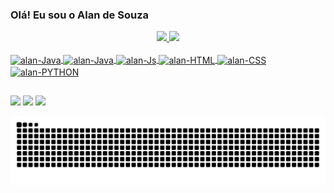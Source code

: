 ### Olá! Eu sou o Alan de Souza
<div align="center">
  <a href="https://github.com/alansouza19">
  <img height="150em" src="https://github-readme-stats.vercel.app/api?username=alansouza19&show_icons=false&theme=dark&include_all_commits=true&count_private=true"/>
  <img height="150em" src="https://github-readme-stats.vercel.app/api/top-langs/?username=alansouza19&layout=compact&langs_count=7&theme=dark"/>
</div>
  <div style="display: inline_block"><br>
  <img align="center" alt="alan-Java" height="30" width="40" src="https://cdn.jsdelivr.net/gh/devicons/devicon/icons/java/java-original-wordmark.svg" />
  <img align="center" alt="alan-Java" height="30" width="40" src="https://cdn.jsdelivr.net/gh/devicons/devicon/icons/angularjs/angularjs-original.svg" /> 
  <img align="center" alt="alan-Js" height="30" width="40" src="https://cdn.jsdelivr.net/gh/devicons/devicon/icons/javascript/javascript-original.svg" />
  <img align="center" alt="alan-HTML" height="30" width="40" src="https://cdn.jsdelivr.net/gh/devicons/devicon/icons/html5/html5-original-wordmark.svg" />
  <img align="center" alt="alan-CSS" height="30" width="40" src="https://cdn.jsdelivr.net/gh/devicons/devicon/icons/css3/css3-original-wordmark.svg" />
  <img align="center" alt="alan-PYTHON" height="30" width="40" src="https://cdn.jsdelivr.net/gh/devicons/devicon/icons/css3/css3-original-wordmark.svg" />

    
  </div>
  
  ##
  
  <div>
     <a href = "mailto:alan.souza-97@hotmail.com"><img src="https://img.shields.io/badge/Microsoft_Outlook-0078D4?style=for-the-badge&logo=microsoft-outlook&logoColor=white" target="_blank"></a>
     <a href = "mailto:alansouza2397@gmail.com"><img src="https://img.shields.io/badge/-Gmail-%23333?style=for-the-badge&logo=gmail&logoColor=white" target="_blank"></a>
  <a href="https://www.linkedin.com/in/alan-souza-b6a8a118b/" target="_blank"><img src="https://img.shields.io/badge/-LinkedIn-%230077B5?style=for-the-badge&logo=linkedin&logoColor=white" target="_blank"></a> 
 
  </div>
    
![Snake animation](https://github.com/alansouza19/alansouza19/blob/output/github-contribution-grid-snake.svg)
 

 
